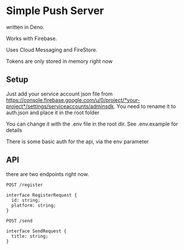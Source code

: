 # Simple Push Server
written in Deno.

Works with Firebase.

Uses Cloud Messaging and FireStore.

Tokens are only stored in memory right now


## Setup
Just add your service account json file from https://console.firebase.google.com/u/0/project/*your-project*/settings/serviceaccounts/adminsdk.
You need to rename it to auth.json and place it in the root folder

You can change it with the .env file in the root dir. See .env.example for details

There is some basic auth for the api, via the env parameter


## API

there are two endpoints right now.

```(js)
POST /register

interface RegisterRequest {
  id: string;
  platform: string;
}

```

```
POST /send

interface SendRequest {
  title: string;
}
```
